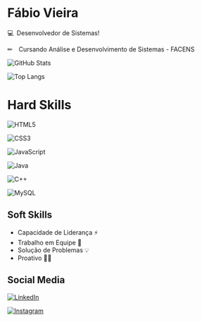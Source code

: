 # Fábio Vieira

 
💻 Desenvolvedor de Sistemas!


✏  Cursando Análise e Desenvolvimento de Sistemas - FACENS


![GitHub Stats](https://github-readme-stats.vercel.app/api?username=Fgv003&theme=transparent&bg_color=000&border_color=30A3DC&show_icons=true&icon_color=30A3DC&title_color=E94D5F&text_color=FFF)

![Top Langs](https://github-readme-stats-git-masterrstaa-rickstaa.vercel.app/api/top-langs/?username=SEUUSERNAME&bg_color=000&border_color=30A3DC&title_color=E94D5F&text_color=FFF)


# Hard Skills
![HTML5](https://img.shields.io/badge/HTML5-000?style=for-the-badge&logo=html5)  


![CSS3](https://img.shields.io/badge/CSS3-000?style=for-the-badge&logo=css3&logoColor=264CE4)

![JavaScript](https://img.shields.io/badge/JavaScript-000?style=for-the-badge&logo=javascript)

![Java](https://img.shields.io/badge/Java-000?style=for-the-badge&logo=java)

![C++](https://img.shields.io/badge/C%2B%2B-000?style=for-the-badge&logo=c%2B%2B&logoColor=00599C)

![MySQL](https://img.shields.io/badge/MySQL-000?style=for-the-badge&logo=mysql&logoColor=blue)

## Soft Skills

- Capacidade de Liderança ⚡
- Trabalho em Equipe 🤜
- Solução de Problemas 💡
- Proativo 👩‍💻


## Social Media

[![LinkedIn](https://img.shields.io/badge/LinkedIn-000?style=for-the-badge&logo=linkedin&logoColor=0E76A8)](https://www.linkedin.com/in/fábio-gabriel-vieira-364068268/)

[![Instagram](https://img.shields.io/badge/Instagram-000?style=for-the-badge&logo=instagram)](https://www.instagram.com/vieira_fg/)